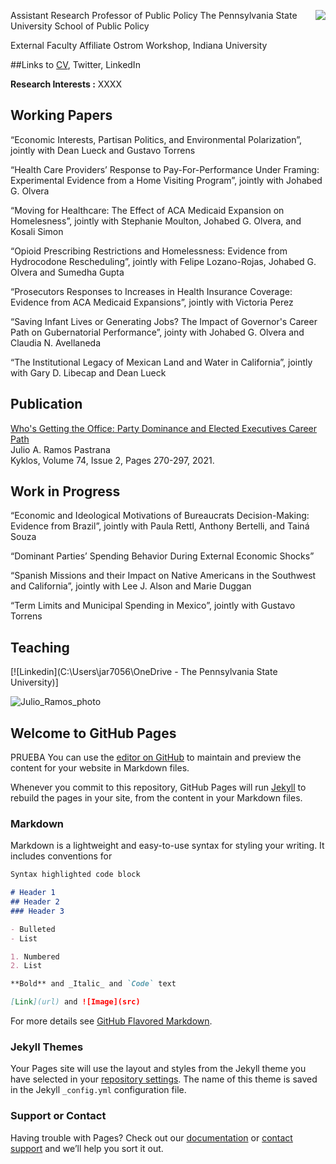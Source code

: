 
Assistant Research Professor of Public Policy <img align="right" src="https://user-images.githubusercontent.com/72354935/124209816-3e5c3500-dab8-11eb-9ad8-0819a8d569be.jpg"> 
The Pennsylvania State University
School of Public Policy

External Faculty Affiliate
Ostrom Workshop, Indiana University

##Links to [CV](https://github.com/julioarp/julioarp.github.io/raw/1d4fd64f98b8f4132e67d6ab6658b888a62625ff/CV%20Julio%20A.%20Ramos%20Pastrana.pdf), Twitter, LinkedIn

**Research Interests :** XXXX

## Working Papers

“Economic Interests, Partisan Politics, and Environmental Polarization”, jointly with Dean Lueck and Gustavo Torrens

“Health Care Providers’ Response to Pay-For-Performance Under Framing: Experimental Evidence from a Home Visiting Program”, jointly with Johabed G. Olvera

“Moving for Healthcare: The Effect of ACA Medicaid Expansion on Homelesness”, jointly with Stephanie Moulton, Johabed G. Olvera, and Kosali Simon

“Opioid Prescribing Restrictions and Homelessness: Evidence from Hydrocodone Rescheduling”, jointly with Felipe Lozano-Rojas, Johabed G. Olvera and Sumedha Gupta

“Prosecutors Responses to Increases in Health Insurance Coverage: Evidence from ACA Medicaid Expansions”, jointly with Victoria Perez

“Saving Infant Lives or Generating Jobs? The Impact of Governor's Career Path on Gubernatorial Performance”, jointy with Johabed G. Olvera and Claudia N. Avellaneda

“The Institutional Legacy of Mexican Land and Water in California”, jointly with Gary D. Libecap and Dean Lueck 



## Publication

[Who's Getting the Office: Party Dominance and Elected Executives Career Path](https://onlinelibrary.wiley.com/doi/full/10.1111/kykl.12259) \
Julio A. Ramos Pastrana \
Kyklos, Volume 74, Issue 2, Pages 270-297, 2021.

## Work in Progress

“Economic and Ideological Motivations of Bureaucrats Decision-Making: Evidence from Brazil”, jointly with Paula Rettl, Anthony Bertelli, and Tainá Souza

“Dominant Parties’ Spending Behavior During External Economic Shocks”

“Spanish Missions and their Impact on Native Americans in the Southwest and California”, jointly with Lee J. Alson and Marie Duggan

“Term Limits and Municipal Spending in Mexico”, jointly with Gustavo Torrens

## Teaching

[![Linkedin](C:\Users\jar7056\OneDrive - The Pennsylvania State University)]

![Julio_Ramos_photo](https://user-images.githubusercontent.com/72354935/124209816-3e5c3500-dab8-11eb-9ad8-0819a8d569be.jpg)


## Welcome to GitHub Pages

PRUEBA You can use the [editor on GitHub](https://github.com/julioarp/julioarp.github.io/edit/main/index.md) to maintain and preview the content for your website in Markdown files.

Whenever you commit to this repository, GitHub Pages will run [Jekyll](https://jekyllrb.com/) to rebuild the pages in your site, from the content in your Markdown files.

### Markdown

Markdown is a lightweight and easy-to-use syntax for styling your writing. It includes conventions for

```markdown
Syntax highlighted code block

# Header 1
## Header 2
### Header 3

- Bulleted
- List

1. Numbered
2. List

**Bold** and _Italic_ and `Code` text

[Link](url) and ![Image](src)
```

For more details see [GitHub Flavored Markdown](https://guides.github.com/features/mastering-markdown/).

### Jekyll Themes

Your Pages site will use the layout and styles from the Jekyll theme you have selected in your [repository settings](https://github.com/julioarp/julioarp.github.io/settings). The name of this theme is saved in the Jekyll `_config.yml` configuration file.

### Support or Contact

Having trouble with Pages? Check out our [documentation](https://docs.github.com/categories/github-pages-basics/) or [contact support](https://github.com/contact) and we’ll help you sort it out.
